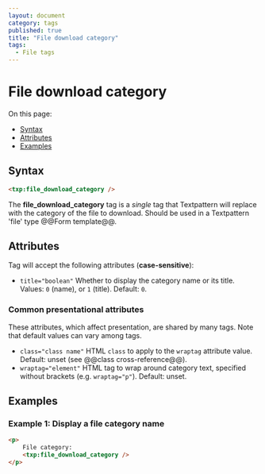 ```yaml
---
layout: document
category: tags
published: true
title: "File download category"
tags:
  - File tags
---
```


# File download category

On this page:

* [Syntax](#user-content-syntax)
* [Attributes](#user-content-attributes)
* [Examples](#user-content-examples)

## Syntax

~~~ html
<txp:file_download_category />
~~~

The **file_download_category** tag is a *single* tag that Textpattern will replace with the category of the file to download. Should be used in a Textpattern 'file' type @@Form template@@.

## Attributes

Tag will accept the following attributes (**case-sensitive**):

* `title="boolean"`
Whether to display the category name or its title.
Values: `0` (name), or `1` (title).
Default: `0`.

### Common presentational attributes

These attributes, which affect presentation, are shared by many tags. Note that default values can vary among tags.

* `class="class name"`
HTML `class` to apply to the `wraptag` attribute value.
Default: unset (see @@class cross-reference@@).
* `wraptag="element"`
HTML tag to wrap around category text, specified without brackets (e.g. `wraptag="p"`).
Default: unset.

## Examples

### Example 1: Display a file category name

~~~ html
<p>
    File category:
    <txp:file_download_category />
</p>
